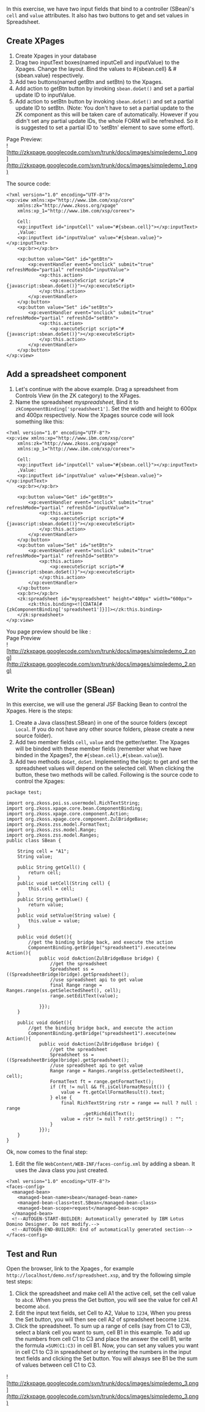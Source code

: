 In this exercise, we have two input fields that bind to a controller (SBean)'s `cell` and `value` attributes. It also has two buttons to get and set values in Spreadsheet.

## Create XPages ##
  1. Create Xpages in your database
  1. Drag two inputText boxes(named inputCell and inputValue) to the Xpages. Change the layout. Bind the values to #{sbean.cell} & #{sbean.value} respectively.
  1. Add two buttons(named getBtn and setBtn) to the Xpages.
  1. Add action to getBtn button by invoking `sbean.doGet()` and set a partial update ID to inputValue.
  1. Add action to setBtn button by invoking `sbean.doSet()` and set a partial update ID to setBtn. (Note: You don't have to set a partial update to the ZK component as this will be taken care of automatically. However if you didn't set any partial update IDs, the whole FORM will be refreshed. So it is suggested to set a partial ID to 'setBtn' element to save some effort).

Page Preview:<br />![http://zkxpage.googlecode.com/svn/trunk/docs/images/simpledemo_1.png](http://zkxpage.googlecode.com/svn/trunk/docs/images/simpledemo_1.png)

The source code:
```
<?xml version="1.0" encoding="UTF-8"?>
<xp:view xmlns:xp="http://www.ibm.com/xsp/core"
	xmlns:zk="http://www.zkoss.org/xpage"
	xmlns:xp_1="http://www.ibm.com/xsp/coreex">

	Cell:
	<xp:inputText id="inputCell" value="#{sbean.cell}"></xp:inputText>
	,Value:
	<xp:inputText id="inputValue" value="#{sbean.value}"></xp:inputText>
	<xp:br></xp:br>

	<xp:button value="Get" id="getBtn">
		<xp:eventHandler event="onclick" submit="true" refreshMode="partial" refreshId="inputValue">
			<xp:this.action>
				<xp:executeScript script="#{javascript:sbean.doGet()}"></xp:executeScript>
			</xp:this.action>
		</xp:eventHandler>
	</xp:button>
	<xp:button value="Set" id="setBtn">
		<xp:eventHandler event="onclick" submit="true" refreshMode="partial" refreshId="setBtn">
			<xp:this.action>
				<xp:executeScript script="#{javascript:sbean.doSet()}"></xp:executeScript>
			</xp:this.action>
		</xp:eventHandler>
	</xp:button>
</xp:view>

```
## Add a spreadsheet component ##
  1. Let's continue with the above example. Drag a spreadsheet from Controls View (in the ZK category) to the XPages.
  1. Name the spreadsheet <i>myspreadsheet</i>, Bind it to `zkComponentBinding['spreadsheet1']`. Set the width and height to 600px and 400px respectively.
Now the Xpages source code will look something like this:
```
<?xml version="1.0" encoding="UTF-8"?>
<xp:view xmlns:xp="http://www.ibm.com/xsp/core"
	xmlns:zk="http://www.zkoss.org/xpage"
	xmlns:xp_1="http://www.ibm.com/xsp/coreex">

	Cell:
	<xp:inputText id="inputCell" value="#{sbean.cell}"></xp:inputText>
	,Value:
	<xp:inputText id="inputValue" value="#{sbean.value}"></xp:inputText>
	<xp:br></xp:br>

	<xp:button value="Get" id="getBtn">
		<xp:eventHandler event="onclick" submit="true" refreshMode="partial" refreshId="inputValue">
			<xp:this.action>
				<xp:executeScript script="#{javascript:sbean.doGet()}"></xp:executeScript>
			</xp:this.action>
		</xp:eventHandler>
	</xp:button>
	<xp:button value="Set" id="setBtn">
		<xp:eventHandler event="onclick" submit="true" refreshMode="partial" refreshId="setBtn">
			<xp:this.action>
				<xp:executeScript script="#{javascript:sbean.doSet()}"></xp:executeScript>
			</xp:this.action>
		</xp:eventHandler>
	</xp:button>
	<xp:br></xp:br>
	<zk:spreadsheet id="myspreadsheet" height="400px" width="600px">
		<zk:this.binding><![CDATA[#{zkComponentBinding['spreadsheet1']}]]></zk:this.binding>
	</zk:spreadsheet>	
</xp:view>
```

You page preview should be like : <br />
Page Preview<br />![http://zkxpage.googlecode.com/svn/trunk/docs/images/simpledemo_2.png](http://zkxpage.googlecode.com/svn/trunk/docs/images/simpledemo_2.png)

## Write the controller (SBean) ##
In this exercise, we will use the general JSF Backing Bean to control the Xpages. Here is the steps:
  1. Create a Java class(test.SBean) in one of the source folders (except `Local`. If you do not have any other source folders, please create a new source folder).
  1. Add two member fields `cell`, `value` and the getter/setter. The Xpages will be binded with these member fields (remember what we have binded in the Xpages?, the `#{sbean.cell},#{sbean.value`}).
  1. Add two methods `doGet`, `doSet`. Implementing the logic to get and set the spreadsheet values will depend on the selected cell. When clicking the button, these two methods will be called.
Following is the source code to control the Xpages:
```
package test;

import org.zkoss.poi.ss.usermodel.RichTextString;
import org.zkoss.xpage.core.bean.ComponentBinding;
import org.zkoss.xpage.core.component.Action;
import org.zkoss.xpage.core.component.ZulBridgeBase;
import org.zkoss.zss.model.FormatText;
import org.zkoss.zss.model.Range;
import org.zkoss.zss.model.Ranges;
public class SBean {

	String cell = "A1";
	String value;

	public String getCell() {
		return cell;
	}
	public void setCell(String cell) {
		this.cell = cell;
	}
	public String getValue() {
		return value;
	}
	public void setValue(String value) {
		this.value = value;
	}

	public void doSet(){
		//get the binding bridge back, and execute the action
		ComponentBinding.getBridge("spreadsheet1").execute(new Action(){
			public void doAction(ZulBridgeBase bridge) {
				//get the spreadsheet
				Spreadsheet ss = ((SpreadsheetBridge)bridge).getSpreadsheet();
				//use spreadsheet api to get value
				final Range range = Ranges.range(ss.getSelectedSheet(), cell);
				range.setEditText(value);
				
			}});
	}
	
	public void doGet(){
		//get the binding bridge back, and execute the action
		ComponentBinding.getBridge("spreadsheet1").execute(new Action(){
			public void doAction(ZulBridgeBase bridge) {
				//get the spreadsheet
				Spreadsheet ss = ((SpreadsheetBridge)bridge).getSpreadsheet();
				//use spreadsheet api to get value
				Range range = Ranges.range(ss.getSelectedSheet(), cell);
				FormatText ft = range.getFormatText();
				if (ft != null && ft.isCellFormatResult()) {
					value = ft.getCellFormatResult().text;
				} else {
					final RichTextString rstr = range == null ? null : range
							.getRichEditText();
					value = rstr != null ? rstr.getString() : "";
				}
			}});
	}
}

```

Ok, now comes to the final step:
  1. Edit the file `WebContent/WEB-INF/faces-config.xml` by adding a sbean. It uses the Java class you just created.
```
<?xml version="1.0" encoding="UTF-8"?>
<faces-config>
  <managed-bean>
    <managed-bean-name>sbean</managed-bean-name>
    <managed-bean-class>test.SBean</managed-bean-class>
    <managed-bean-scope>request</managed-bean-scope>
  </managed-bean>
  <!--AUTOGEN-START-BUILDER: Automatically generated by IBM Lotus Domino Designer. Do not modify.-->
  <!--AUTOGEN-END-BUILDER: End of automatically generated section-->
</faces-config>
```
## Test and Run ##
Open the browser, link to the Xpages , for example `http://localhost/demo.nsf/spreadsheet.xsp`, and try the following simple test steps:
  1. Click the spreadsheet and make cell A1 the active cell, set the cell value to `abcd`. When you press the Get button, you will see the value for cell A1 become `abcd`.
  1. Edit the input text fields, set Cell to A2, Value to `1234`, When you press the Set button, you will then see cell A2 of spreadsheet become `1234`.
  1. Click the spreadsheet. To sum up a range of cells (say from C1 to C3), select a blank cell you want to sum, cell B1 in this example. To add up the numbers from cell C1 to C3 and place the answer the cell B1, write the formula `=SUM(C1:C3)` in cell B1. Now, you can set any values you want in cell C1 to C3 in spreadsheet or by entering the numbers in the input text fields and clicking the Set button. You will always see B1 be the sum of values between cell C1 to C3.

![http://zkxpage.googlecode.com/svn/trunk/docs/images/simpledemo_3.png](http://zkxpage.googlecode.com/svn/trunk/docs/images/simpledemo_3.png)